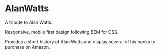 # AlanWatts

 A tribute to Alan Watts.
 
 Responsive, mobile first design following BEM for CSS.
 
 Provides a short history of Alan Watts and display several of his books to purchase on Amazon.
